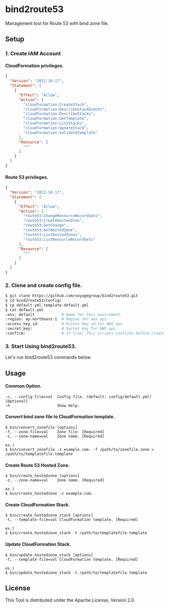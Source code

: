 bind2route53
============

Management tool for Route 53 with bind zone file.

## Setup
### 1. Create IAM Account
#### CloudFormation privileges. 
```json
{
  "Version": "2012-10-17",
  "Statement": [
    {
      "Effect": "Allow",
      "Action": [
        "cloudformation:CreateStack",
        "cloudformation:DescribeStackEvents",
        "cloudformation:DescribeStacks",
        "cloudformation:GetTemplate",
        "cloudformation:ListStacks",
        "cloudformation:UpdateStack",
        "cloudformation:ValidateTemplate"
      ],
      "Resource": [
        "*"
      ]
    }
  ]
}
```
#### Route 53 privileges.
```json
{
  "Version": "2012-10-17",
  "Statement": [
    {
      "Effect": "Allow",
      "Action": [
        "route53:ChangeResourceRecordSets",
        "route53:CreateHostedZone",
        "route53:GetChange",
        "route53:GetHostedZone",
        "route53:ListHostedZones",
        "route53:ListResourceRecordSets"
      ],
      "Resource": [
        "*"
      ]
    }
  ]
}
```
### 2. Clone and create config file.
```bash
$ git clone https://github.com/voyagegroup/bind2route53.git
$ cd bind2route53/config/
$ cp default.yml.template default.yml
$ cat default.yml
:env: default            # Name for this enviroment.
:region: ap-northeast-1  # Region for aws api.
:access_key_id:          # Access key id for AWS api.
:secret_key:             # Secret key for AWS api.
:confirm:                # If true, This scripts confirms before create/update AWS Resources(HostedZone/Stack).
```

### 3. Start Using bind2route53. 
Let's run bind2route53 commands below.


## Usage

#### Common Option.

    -c, --config-file=val  Config file. (default: config/default.yml) [Optional]
    -h                     Show Help.

#### Convert bind zone file to CloudFormation template. 

    $ bin/convert_zonefile [options]
    -f, --zone-file=val    Zone file. [Required]
    -z, --zone-name=val    Zone name. [Required]
    
    ex.) 
    $ bin/convert_zonefile -z example.com. -f /path/to/zonefile.zone > /path/to/templatefile.template

#### Create Route 53 Hosted Zone.

    $ bin/create_hostedzone [options]
    -z, --zone-name=val    Zone name. [Required]
    
    ex.) 
    $ bin/create_hostedzone -z example.com.

    
#### Create CloudFormation Stack.

    $ bin/create_hostedzone_stack [options]
    -t, --template-file=val CloudFormation template. [Required]

    ex.) 
    $ bin/create_hostedzone_stack -t /path/to/templatefile.template

#### Update CloudFormation Stack.

    $ bin/update_hostedzone_stack [options]
    -t, --template-file=val CloudFormation template. [Required]

    ex.) 
    $ bin/update_hostedzone_stack -t /path/to/templatefile.template

## License
This Tool is distributed under the Apache License, Version 2.0.

